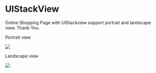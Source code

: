 # UIStackView
Online Shopping Page with UIStackview
support portrait and landscape view.
Thank You. 


Portrait view

![](http://katikids.com/UIStackView1.png)




Landscape view


![](http://katikids.com/UIStackView2.png)

